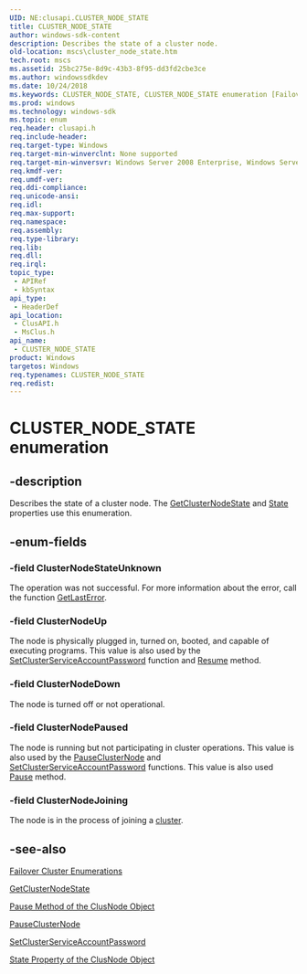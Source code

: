 ```yaml
---
UID: NE:clusapi.CLUSTER_NODE_STATE
title: CLUSTER_NODE_STATE
author: windows-sdk-content
description: Describes the state of a cluster node.
old-location: mscs\cluster_node_state.htm
tech.root: mscs
ms.assetid: 25bc275e-8d9c-43b3-8f95-dd3fd2cbe3ce
ms.author: windowssdkdev
ms.date: 10/24/2018
ms.keywords: CLUSTER_NODE_STATE, CLUSTER_NODE_STATE enumeration [Failover Cluster], ClusterNodeDown, ClusterNodeJoining, ClusterNodePaused, ClusterNodeStateUnknown, ClusterNodeUp, _CLUSTER_NODE_STATE, _CLUSTER_NODE_STATE enumeration [Failover Cluster], clusapi/CLUSTER_NODE_STATE, clusapi/ClusterNodeDown, clusapi/ClusterNodeJoining, clusapi/ClusterNodePaused, clusapi/ClusterNodeStateUnknown, clusapi/ClusterNodeUp, clusapi/_CLUSTER_NODE_STATE, msclus/CLUSTER_NODE_STATE, msclus/ClusterNodeDown, msclus/ClusterNodeJoining, msclus/ClusterNodePaused, msclus/ClusterNodeStateUnknown, msclus/ClusterNodeUp, msclus/_CLUSTER_NODE_STATE, mscs.cluster_node_state
ms.prod: windows
ms.technology: windows-sdk
ms.topic: enum
req.header: clusapi.h
req.include-header: 
req.target-type: Windows
req.target-min-winverclnt: None supported
req.target-min-winversvr: Windows Server 2008 Enterprise, Windows Server 2008 Datacenter
req.kmdf-ver: 
req.umdf-ver: 
req.ddi-compliance: 
req.unicode-ansi: 
req.idl: 
req.max-support: 
req.namespace: 
req.assembly: 
req.type-library: 
req.lib: 
req.dll: 
req.irql: 
topic_type:
 - APIRef
 - kbSyntax
api_type:
 - HeaderDef
api_location:
 - ClusAPI.h
 - MsClus.h
api_name:
 - CLUSTER_NODE_STATE
product: Windows
targetos: Windows
req.typenames: CLUSTER_NODE_STATE
req.redist: 
---
```


# CLUSTER_NODE_STATE enumeration


## -description


Describes the state of a cluster node. The 
    <a href="https://msdn.microsoft.com/94c83582-3d99-4a20-ad58-1af4e8190781">GetClusterNodeState</a> and 
    <a href="https://msdn.microsoft.com/c1887055-518a-4177-a618-418c75883d69">State</a> properties use this enumeration.


## -enum-fields




### -field ClusterNodeStateUnknown

The operation was not successful. For more information about the error, call the function 
       <a href="https://msdn.microsoft.com/d852e148-985c-416f-a5a7-27b6914b45d4">GetLastError</a>.


### -field ClusterNodeUp

The node is physically plugged in, turned on, booted, and capable of executing programs. This value is also 
       used by the 
       <a href="https://msdn.microsoft.com/4afadb62-2bea-46ef-b0d6-e327ac96d16f">SetClusterServiceAccountPassword</a> 
       function and <a href="https://msdn.microsoft.com/74e465e2-1328-4e05-b287-3ce27359c67a">Resume</a> method.


### -field ClusterNodeDown

The node is turned off or not operational.


### -field ClusterNodePaused

The node is running but not participating in cluster operations. This value is also used by the 
       <a href="https://msdn.microsoft.com/23b4ff74-f72f-4227-9b69-ff36fa6ed55b">PauseClusterNode</a> and 
       <a href="https://msdn.microsoft.com/4afadb62-2bea-46ef-b0d6-e327ac96d16f">SetClusterServiceAccountPassword</a> 
       functions. This value is also used <a href="https://msdn.microsoft.com/2fd16dda-b554-47fa-a040-15c7685d6392">Pause</a> method.


### -field ClusterNodeJoining

The node is in the process of joining a <a href="c_gly.htm">cluster</a>.


## -see-also




<a href="https://msdn.microsoft.com/546071de-1067-4b47-b862-668be976e563">Failover Cluster Enumerations</a>



<a href="https://msdn.microsoft.com/94c83582-3d99-4a20-ad58-1af4e8190781">GetClusterNodeState</a>



<a href="https://msdn.microsoft.com/2fd16dda-b554-47fa-a040-15c7685d6392">Pause Method of the ClusNode Object</a>



<a href="https://msdn.microsoft.com/23b4ff74-f72f-4227-9b69-ff36fa6ed55b">PauseClusterNode</a>



<a href="https://msdn.microsoft.com/4afadb62-2bea-46ef-b0d6-e327ac96d16f">SetClusterServiceAccountPassword</a>



<a href="https://msdn.microsoft.com/c1887055-518a-4177-a618-418c75883d69">State Property of the ClusNode Object</a>
 

 

